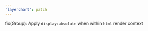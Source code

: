 ```yaml
---
'layerchart': patch
---
```


fix(Group): Apply `display:absolute` when within `html` render context
